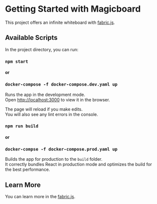 # Getting Started with Magicboard

This project offers an infinite whiteboard with [fabric.js](http://fabricjs.com/).

## Available Scripts

In the project directory, you can run:

### `npm start`

#### or

### `docker-compose -f docker-compose.dev.yaml up`

Runs the app in the development mode.\
Open [http://localhost:3000](http://localhost:3000) to view it in the browser.

The page will reload if you make edits.\
You will also see any lint errors in the console.

### `npm run build`

#### or

### `docker-compse -f docker-compose.prod.yaml up`

Builds the app for production to the `build` folder.\
It correctly bundles React in production mode and optimizes the build for the best performance.

## Learn More

You can learn more in the [fabric.js](http://fabricjs.com).
